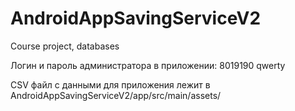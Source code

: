 # AndroidAppSavingServiceV2
Course project, databases

Логин и пароль администратора в приложении:
8019190
qwerty

CSV файл с данными для приложения лежит в AndroidAppSavingServiceV2/app/src/main/assets/
